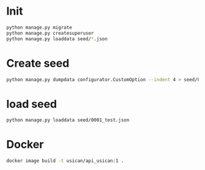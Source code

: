 # Init
```bash
python manage.py migrate
python manage.py createsuperuser
python manage.py loaddata seed/*.json
```

# Create seed
```bash
python manage.py dumpdata configurator.CustomOption --indent 4 > seed/0001_test.json
```

# load seed
```bash
python manage.py loaddata seed/0001_test.json
```

# Docker
```bash
docker image build -t usican/api_usican:1 .
```